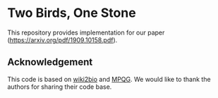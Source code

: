 # Two Birds, One Stone
This repository provides implementation for our paper (https://arxiv.org/pdf/1909.10158.pdf).

## Acknowledgement
This code is based on [wiki2bio](https://github.com/tyliupku/wiki2bio) and [MPQG](https://github.com/freesunshine0316/MPQG). We would like to thank the authors for sharing their code base.
